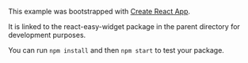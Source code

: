 This example was bootstrapped with [Create React App](https://github.com/facebook/create-react-app).

It is linked to the react-easy-widget package in the parent directory for development purposes.

You can run `npm install` and then `npm start` to test your package.
